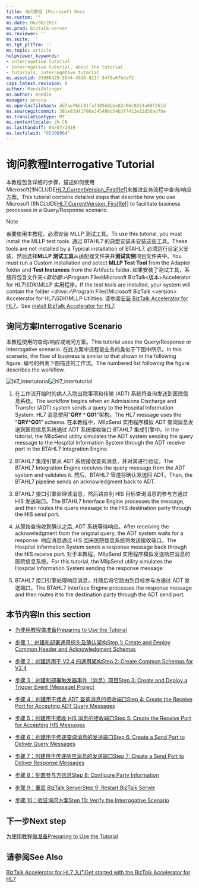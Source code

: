 ```yaml
---
title: 询问教程 |Microsoft Docs
ms.custom: ''
ms.date: 06/08/2017
ms.prod: biztalk-server
ms.reviewer: ''
ms.suite: ''
ms.tgt_pltfrm: ''
ms.topic: article
helpviewer_keywords:
- interrogative tutorial
- interrogative tutorial, about the tutorial
- tutorials, interrogative tutorial
ms.assetid: 93988429-5544-4920-821f-54f0a67bda72
caps.latest.revision: 8
author: MandiOhlinger
ms.author: mandia
manager: anneta
ms.openlocfilehash: dd7ae76dc81faf485b8bbe82c66c0253a69f251d
ms.sourcegitcommit: 381e83d43796a345488d54b3f7413e11d56ad7be
ms.translationtype: MT
ms.contentlocale: zh-CN
ms.lasthandoff: 05/07/2019
ms.locfileid: "65300064"
---
```

# <a name="interrogative-tutorial"></a><span data-ttu-id="977a7-102">询问教程</span><span class="sxs-lookup"><span data-stu-id="977a7-102">Interrogative Tutorial</span></span>
<span data-ttu-id="977a7-103">本教程包含详细的步骤，描述如何使用 Microsoft[!INCLUDE[HL7_CurrentVersion_FirstRef](../../includes/hl7-currentversion-firstref-md.md)]来推进业务流程中查询/响应方案。</span><span class="sxs-lookup"><span data-stu-id="977a7-103">This tutorial contains detailed steps that describe how you use Microsoft [!INCLUDE[HL7_CurrentVersion_FirstRef](../../includes/hl7-currentversion-firstref-md.md)] to facilitate business processes in a Query/Response scenario.</span></span>  
  
> [!NOTE]
>  <span data-ttu-id="977a7-104">若要使用本教程，必须安装 MLLP 测试工具。</span><span class="sxs-lookup"><span data-stu-id="977a7-104">To use this tutorial, you must install the MLLP test tools.</span></span> <span data-ttu-id="977a7-105">通过 BTAHL7 的典型安装未安装这些工具。</span><span class="sxs-lookup"><span data-stu-id="977a7-105">These tools are not installed by a Typical installation of BTAHL7.</span></span> <span data-ttu-id="977a7-106">必须运行自定义安装，然后选择**MLLP 测试工具**从适配器文件夹并**测试实例**项目文件夹中。</span><span class="sxs-lookup"><span data-stu-id="977a7-106">You must run a Custom installation and select **MLLP Test Tool** from the Adapter folder and **Test Instances** from the Artifacts folder.</span></span> <span data-ttu-id="977a7-107">如果安装了测试工具，系统将包含文件夹\<*驱动器*:\>\Program Files\Microsoft BizTalk\<版本\>Accelerator for HL7\SDK\MLLP 实用程序。</span><span class="sxs-lookup"><span data-stu-id="977a7-107">If the test tools are installed, your system will contain the folder \<*drive*:\>\Program Files\Microsoft BizTalk \<version\> Accelerator for HL7\SDK\MLLP Utilities.</span></span> <span data-ttu-id="977a7-108">请参阅[安装 BizTalk Accelerator for HL7](../../adapters-and-accelerators/accelerator-hl7/install-biztalk-accelerator-for-hl7.md)。</span><span class="sxs-lookup"><span data-stu-id="977a7-108">See [install BizTalk Accelerator for HL7](../../adapters-and-accelerators/accelerator-hl7/install-biztalk-accelerator-for-hl7.md).</span></span>  
  
## <a name="interrogative-scenario"></a><span data-ttu-id="977a7-109">询问方案</span><span class="sxs-lookup"><span data-stu-id="977a7-109">Interrogative Scenario</span></span>  
 <span data-ttu-id="977a7-110">本教程使用的查询/响应或询问方案。</span><span class="sxs-lookup"><span data-stu-id="977a7-110">This tutorial uses the Query/Response or Interrogative scenario.</span></span> <span data-ttu-id="977a7-111">在此方案中流程是业务的类似于下图中所示。</span><span class="sxs-lookup"><span data-stu-id="977a7-111">In this scenario, the flow of business is similar to that shown in the following figure.</span></span> <span data-ttu-id="977a7-112">编号的列表下图描述的工作流。</span><span class="sxs-lookup"><span data-stu-id="977a7-112">The numbered list following the figure describes the workflow.</span></span>  
  
 <span data-ttu-id="977a7-113">![](../../adapters-and-accelerators/accelerator-hl7/media/hl7-intertutorial.gif "hl7_intertutorial")</span><span class="sxs-lookup"><span data-stu-id="977a7-113">![](../../adapters-and-accelerators/accelerator-hl7/media/hl7-intertutorial.gif "hl7_intertutorial")</span></span>  
  
1.  <span data-ttu-id="977a7-114">在工作流开始时的病人入院出院事项和传输 (ADT) 系统将查询发送到医院信息系统。</span><span class="sxs-lookup"><span data-stu-id="977a7-114">The workflow begins when an Admissions Discharge and Transfer (ADT) system sends a query to the Hospital Information System.</span></span> <span data-ttu-id="977a7-115">HL7 消息使用"**QRY ^ Q01**"架构。</span><span class="sxs-lookup"><span data-stu-id="977a7-115">The HL7 message uses the "**QRY^Q01**" schema.</span></span> <span data-ttu-id="977a7-116">在本教程中，MllpSend 实用程序模拟 ADT 查询消息发送到医院信息系统通过 ADT 系统接收端口 BTAHL7 集成引擎中。</span><span class="sxs-lookup"><span data-stu-id="977a7-116">In the tutorial, the MllpSend utility simulates the ADT system sending the query message to the Hospital Information System through the ADT receive port in the BTAHL7 Integration Engine.</span></span>  
  
2.  <span data-ttu-id="977a7-117">BTAHL7 集成引擎从 ADT 系统接收查询消息，并对其进行验证。</span><span class="sxs-lookup"><span data-stu-id="977a7-117">The BTAHL7 Integration Engine receives the query message from the ADT system and validates it.</span></span> <span data-ttu-id="977a7-118">然后，BTAHL7 管道将确认发送回 ADT。</span><span class="sxs-lookup"><span data-stu-id="977a7-118">Then, the BTAHL7 pipeline sends an acknowledgment back to ADT.</span></span>  
  
3.  <span data-ttu-id="977a7-119">BTAHL7 接口引擎处理该消息，然后路由到 HIS 目标查询消息的参与方通过 HIS 发送端口。</span><span class="sxs-lookup"><span data-stu-id="977a7-119">The BTAHL7 Interface Engine processes the message, and then routes the query message to the HIS destination party through the HIS send port.</span></span>  
  
4.  <span data-ttu-id="977a7-120">从原始查询收到确认之后, ADT 系统等待响应。</span><span class="sxs-lookup"><span data-stu-id="977a7-120">After receiving the acknowledgment from the original query, the ADT system waits for a response.</span></span> <span data-ttu-id="977a7-121">响应消息通过 HIS 回来医院信息系统将发送接收端口。</span><span class="sxs-lookup"><span data-stu-id="977a7-121">The Hospital Information System sends a response message back through the HIS receive port.</span></span> <span data-ttu-id="977a7-122">对于本教程，MllpSend 实用程序模拟发送响应消息的医院信息系统。</span><span class="sxs-lookup"><span data-stu-id="977a7-122">For this tutorial, the MllpSend utility simulates the Hospital Information System sending the response message.</span></span>  
  
5.  <span data-ttu-id="977a7-123">BTAHL7 接口引擎处理响应消息，并随后将它路由到目标参与方通过 ADT 发送端口。</span><span class="sxs-lookup"><span data-stu-id="977a7-123">The BTAHL7 Interface Engine processes the response message and then routes it to the destination party through the ADT send port.</span></span>  
  
## <a name="in-this-section"></a><span data-ttu-id="977a7-124">本节内容</span><span class="sxs-lookup"><span data-stu-id="977a7-124">In this section</span></span>  
  
-   [<span data-ttu-id="977a7-125">为使用教程做准备</span><span class="sxs-lookup"><span data-stu-id="977a7-125">Preparing to Use the Tutorial</span></span>](../../adapters-and-accelerators/accelerator-hl7/preparing-to-use-the-tutorial-hl7-main.md)  
  
-   [<span data-ttu-id="977a7-126">步骤 1：创建和部署通用标头及确认架构</span><span class="sxs-lookup"><span data-stu-id="977a7-126">Step 1: Create and Deploy Common Header and Acknowledgment Schemas</span></span>](../../adapters-and-accelerators/accelerator-hl7/step-1-create-and-deploy-common-header-and-acknowledgment-schemas.md)  
  
-   [<span data-ttu-id="977a7-127">步骤 2：创建适用于 V2.4 的通用架构</span><span class="sxs-lookup"><span data-stu-id="977a7-127">Step 2: Create Common Schemas for V2.4</span></span>](../../adapters-and-accelerators/accelerator-hl7/step-2-create-common-schemas-for-v2-4.md)  
  
-   [<span data-ttu-id="977a7-128">步骤 3：创建和部署触发器事件（消息）项目</span><span class="sxs-lookup"><span data-stu-id="977a7-128">Step 3: Create and Deploy a Trigger Event (Message) Project</span></span>](../../adapters-and-accelerators/accelerator-hl7/step-3-create-and-deploy-a-trigger-event-message-project-hl7-main.md)  
  
-   [<span data-ttu-id="977a7-129">步骤 4：创建用于接收 ADT 查询消息的接收端口</span><span class="sxs-lookup"><span data-stu-id="977a7-129">Step 4: Create the Receive Port for Accepting ADT Query Messages</span></span>](../../adapters-and-accelerators/accelerator-hl7/step-4-create-the-receive-port-for-accepting-adt-query-messages.md)  
  
-   [<span data-ttu-id="977a7-130">步骤 5：创建用于接收 HIS 消息的接收端口</span><span class="sxs-lookup"><span data-stu-id="977a7-130">Step 5: Create the Receive Port for Accepting HIS Messages</span></span>](../../adapters-and-accelerators/accelerator-hl7/step-5-create-the-receive-port-for-accepting-his-messages.md)  
  
-   [<span data-ttu-id="977a7-131">步骤 6：创建用于传递查询消息的发送端口</span><span class="sxs-lookup"><span data-stu-id="977a7-131">Step 6: Create a Send Port to Deliver Query Messages</span></span>](../../adapters-and-accelerators/accelerator-hl7/step-6-create-a-send-port-to-deliver-query-messages.md)  
  
-   [<span data-ttu-id="977a7-132">步骤 7：创建用于传递响应消息的发送端口</span><span class="sxs-lookup"><span data-stu-id="977a7-132">Step 7: Create a Send Port to Deliver Response Messages</span></span>](../../adapters-and-accelerators/accelerator-hl7/step-7-create-a-send-port-to-deliver-response-messages.md)  
  
-   [<span data-ttu-id="977a7-133">步骤 8：配置参与方信息</span><span class="sxs-lookup"><span data-stu-id="977a7-133">Step 8: Configure Party Information</span></span>](../../adapters-and-accelerators/accelerator-hl7/step-8-configure-party-information-hl7-main.md)  
  
-   [<span data-ttu-id="977a7-134">步骤 9：重启 BizTalk Server</span><span class="sxs-lookup"><span data-stu-id="977a7-134">Step 9: Restart BizTalk Server</span></span>](../../adapters-and-accelerators/accelerator-hl7/step-9-restart-biztalk-server-hl7-main.md)  
  
-   [<span data-ttu-id="977a7-135">步骤 10：验证询问方案</span><span class="sxs-lookup"><span data-stu-id="977a7-135">Step 10: Verify the Interrogative Scenario</span></span>](../../adapters-and-accelerators/accelerator-hl7/step-10-verify-the-interrogative-scenario.md)  

## <a name="next-step"></a><span data-ttu-id="977a7-136">下一步</span><span class="sxs-lookup"><span data-stu-id="977a7-136">Next step</span></span>  
 [<span data-ttu-id="977a7-137">为使用教程做准备</span><span class="sxs-lookup"><span data-stu-id="977a7-137">Preparing to Use the Tutorial</span></span>](../../adapters-and-accelerators/accelerator-hl7/preparing-to-use-the-tutorial-hl7-main.md)
  
## <a name="see-also"></a><span data-ttu-id="977a7-138">请参阅</span><span class="sxs-lookup"><span data-stu-id="977a7-138">See Also</span></span>  
[<span data-ttu-id="977a7-139">BizTalk Accelerator for HL7 入门</span><span class="sxs-lookup"><span data-stu-id="977a7-139">Get started with the BizTalk Accelerator for HL7</span></span>](../../adapters-and-accelerators/accelerator-hl7/get-started-with-the-biztalk-accelerator-for-hl7.md)